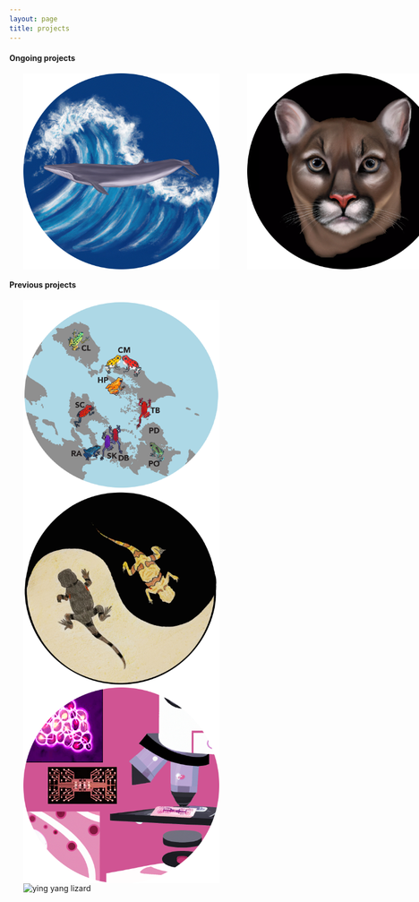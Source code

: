 ```yaml
---
layout: page
title: projects 
---
```


#### **Ongoing projects**


<div style="display: flex; justify-content: space-between;">
  <img src="/figures/RicesWhaleCircle.png" alt="Rice's whale drawing" style="padding-left:25px;padding-right:25px;width:350px;">
  <img src="/figures/blackPumaCircle.png" alt="Dalle generated puma" style="padding-left:25px;padding-right:25px;width:350px;">
  <img src="/figures/haenyeoCircle.png" alt="Haenyeo" style="padding-left:25px;padding-right:25px;width:350px">
</div>

#### **Previous projects**


<img src="/figures/pumilioCircle.png" alt="Solarte Oophaga pumilio" style="float:left;padding-left:25px;padding-right:25px;width:350px">


<img src="/figures/lizarddrawingCircle.png" alt="ying yang lizard" style="float:left;padding-left:25px;padding-right:25px;width:350px">

<img src="/figures/microfluidicsCircle.png" alt="Solarte Oophaga pumilio" style="float:left;padding-left:25px;padding-right:25px;width:350px">


<img src="/figures/Basiliscus5_machoDCircle.png" alt="ying yang lizard" style="float:left;padding-left:25px;padding-right:25px;width:350px">



[jekyll-organization]: https://github.com/jekyll
